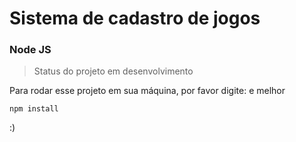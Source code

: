 # Sistema de cadastro de jogos
### Node JS

>Status do projeto em desenvolvimento

Para rodar esse projeto em sua máquina, por favor digite:
e melhor
```
npm install 
```
:)
